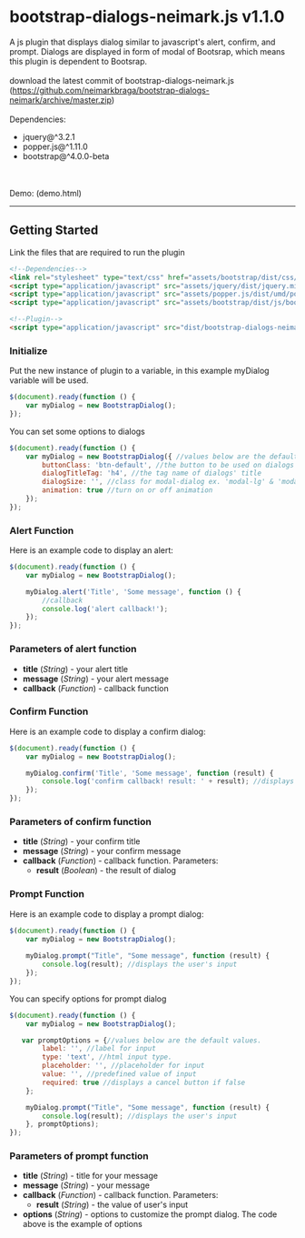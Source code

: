# bootstrap-dialogs-neimark.js v1.1.0
A js plugin that displays dialog similar to javascript's alert, confirm, and prompt.
Dialogs are displayed in form of modal of Bootsrap, which means this plugin is dependent to Bootsrap.
<br /><br />
download the latest commit of bootstrap-dialogs-neimark.js (https://github.com/neimarkbraga/bootstrap-dialogs-neimark/archive/master.zip)
<br /><br />
Dependencies: 
* jquery@^3.2.1
* popper.js@^1.11.0
* bootstrap@^4.0.0-beta

<br /><br />
Demo: (demo.html)

***

## Getting Started
Link the files that are required to run the plugin<br />
```html
<!--Dependencies-->
<link rel="stylesheet" type="text/css" href="assets/bootstrap/dist/css/bootstrap.min.css" />
<script type="application/javascript" src="assets/jquery/dist/jquery.min.js"></script>
<script type="application/javascript" src="assets/popper.js/dist/umd/popper.min.js"></script>
<script type="application/javascript" src="assets/bootstrap/dist/js/bootstrap.min.js"></script>

<!--Plugin-->
<script type="application/javascript" src="dist/bootstrap-dialogs-neimark.min.js"></script>
```

### Initialize
Put the new instance of plugin to a variable, in this example myDialog variable will be used.

```javascript
$(document).ready(function () {
    var myDialog = new BootstrapDialog();
});
```
You can set some options to dialogs
```javascript
$(document).ready(function () {
    var myDialog = new BootstrapDialog({ //values below are the default values.
        buttonClass: 'btn-default', //the button to be used on dialogs
        dialogTitleTag: 'h4', //the tag name of dialogs' title
        dialogSize: '', //class for modal-dialog ex. 'modal-lg' & 'modal-sm'. empty is medium.
        animation: true //turn on or off animation
    });
});
```

### Alert Function
Here is an example code to display an alert:<br />
```javascript
$(document).ready(function () {
    var myDialog = new BootstrapDialog();

    myDialog.alert('Title', 'Some message', function () {
        //callback
        console.log('alert callback!');
    });
});
```

### Parameters of alert function
* **title** (*String*) - your alert title
* **message** (*String*) - your alert message
* **callback** (*Function*) - callback function

### Confirm Function
Here is an example code to display a confirm dialog:<br />
```javascript
$(document).ready(function () {
    var myDialog = new BootstrapDialog();

    myDialog.confirm('Title', 'Some message', function (result) {
        console.log('confirm callback! result: ' + result); //displays result
    });      
});
```

### Parameters of confirm function
* **title** (*String*) - your confirm title
* **message** (*String*) - your confirm message
* **callback** (*Function*) - callback function. Parameters:
    * **result** (*Boolean*) - the result of dialog

### Prompt Function
Here is an example code to display a prompt dialog:<br />
```javascript
$(document).ready(function () {
    var myDialog = new BootstrapDialog();
   
    myDialog.prompt("Title", "Some message", function (result) {
        console.log(result); //displays the user's input
    });      
});
```
You can specify options for prompt dialog
```javascript
$(document).ready(function () {
    var myDialog = new BootstrapDialog();

   var promptOptions = {//values below are the default values.
        label: '', //label for input
        type: 'text', //html input type.
        placeholder: '', //placeholder for input
        value: '', //predefined value of input
        required: true //displays a cancel button if false
    };

    myDialog.prompt("Title", "Some message", function (result) {
        console.log(result); //displays the user's input
    }, promptOptions);      
});
```

### Parameters of prompt function
* **title** (*String*) - title for your message
* **message** (*String*) - your message
* **callback** (*Function*) - callback function. Parameters:
    * **result** (*String*) - the value of user's input
* **options** (*String*) - options to customize the prompt dialog. The code above is the example of options

